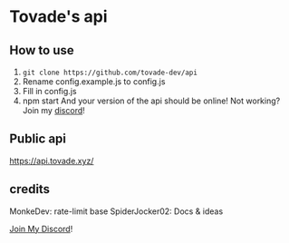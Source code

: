 # Tovade's api

## How to use

1. `git clone https://github.com/tovade-dev/api`
2. Rename config.example.js to config.js
3. Fill in config.js
4. npm start
   And your version of the api should be online!
   Not working? Join my [discord](https://discord.gg/u8NgtppkRp)!

## Public api

https://api.tovade.xyz/

## credits

MonkeDev: rate-limit base
SpiderJocker02: Docs & ideas

[Join My Discord](https://discord.gg/u8NgtppkRp)!
